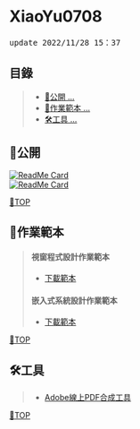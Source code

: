 # XiaoYu0708
<pre>update 2022/11/28 15：37</pre>

## 目錄
>- [🎈公開 ... ](#公開)
>- [📒作業範本 ... ](#作業範本)
>- [🛠工具 ... ](#工具)

## 🎈公開
[![ReadMe Card](https://github-readme-stats.vercel.app/api/pin/?username=XiaoYu0708&repo=Csharp-Public)](https://github.com/XiaoYu0708/Csharp-Public)  
[![ReadMe Card](https://github-readme-stats.vercel.app/api/pin/?username=XiaoYu0708&repo=Embedded-Public)](https://github.com/XiaoYu0708/Embedded-Public)

[📍TOP](#目錄)

## 📒作業範本
> #### 視窗程式設計作業範本
>- [下載範本](https://github.com/XiaoYu0708/XiaoYu0708/raw/main/5a9g00XXexX.docx)
> #### 嵌入式系統設計作業範本
>- [下載範本](https://github.com/XiaoYu0708/XiaoYu0708/raw/main/5a9g00XX.docx)

[📍TOP](#目錄)
 
## 🛠工具
>- [Adobe線上PDF合成工具](https://www.adobe.com/tw/acrobat/online/merge-pdf.html)

[📍TOP](#目錄)


